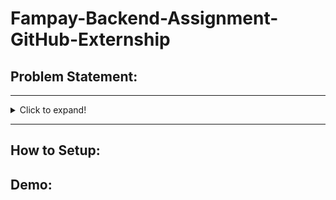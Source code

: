 # Fampay-Backend-Assignment-GitHub-Externship

## Problem Statement:
<hr>
<details>
  <summary>Click to expand!</summary>

### Basic Requirements:

- [ ] Server should call the YouTube API continuously in background (async) with some interval (say 10 seconds) for fetching the latest videos for a predefined search query and should store the data of vid eos (specifically these fields - Video title, description, publishing datetime, thumbnails URLs and any other fields you require) in a database with proper indexes.

- [ ] A GET API which returns the stored video data in a paginated response sorted in descending order of published datetime.

- [ ] It should be scalable and optimized.

### Bonus Points:

- [ ] Add support for supplying multiple API keys so that if quota is exhausted on one, it automatically uses the next available key.

- [ ] Make a dashboard to view the stored videos with filters and sorting options (optional)

### Instructions:
* You are free to choose any search query, for example: official, cricket, football etc. (choose something that has high frequency of video uploads)
* Try and keep your commit messages clean, and leave comments explaining what you are doing wherever it makes sense.
* Also try and use meaningful variable/function names, and maintain indentation and code style.
* Submission should have a README file containing instructions to run the server and test the API.
* Submission should be done on GitHub Externship Portal.


### Reference:
* [YouTube data v3 API](https://developers.google.com/youtube/v3/getting-started)
* [Search API reference](https://developers.google.com/youtube/v3/docs/search/list)
* To fetch the latest videos you need to specify these: ```type=video, order=date, publishedAfter=<SOME_DATE_TIME>```
Without publishedAfter, it will give you cached results which will be too old
</details>
<hr>


## How to Setup:

## Demo: